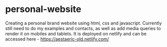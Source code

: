 # personal-website
Creating a personal brand website using html, css and javascript.
Currently still need to do my examples and contacts, as well as add media queries to render it on mobiles and tablets.
It is deployed on netlify and can be accessed here - https://aestaeric-old.netlify.com/
